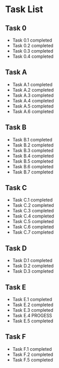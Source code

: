 # Task List

## Task 0
* Task 0.1 completed
* Task 0.2 completed
* Task 0.3 completed
* Task 0.4 completed
  
## Task A
* Task A.1 completed
* Task A.2 completed
* Task A.3 completed
* Task A.4 completed
* Task A.5 completed
* Task A.6 completed

## Task B
* Task B.1 completed
* Task B.2 completed
* Task B.3 completed
* Task B.4 completed
* Task B.5 completed
* Task B.6 completed
* Task B.7 completed

## Task C
* Task C.1 completed
* Task C.2 completed
* Task C.3 completed
* Task C.4 completed
* Task C.5 completed
* Task C.6 completed
* Task C.7 completed

## Task D
* Task D.1 completed
* Task D.2 completed
* Task D.3 completed

## Task E
* Task E.1 completed
* Task E.2 completed
* Task E.3 completed
* Task E.4 PROGESS
* Task E.5 completed

## Task F
* Task F.1 completed
* Task F.2 completed
* Task F.5 completed


